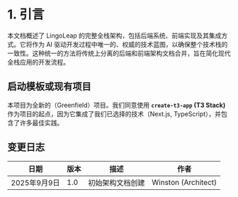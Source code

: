 # 1. 引言

本文档概述了 LingoLeap 的完整全栈架构，包括后端系统、前端实现及其集成方式。它将作为 AI 驱动开发过程中唯一的、权威的技术蓝图，以确保整个技术栈的一致性。这种统一的方法将传统上分离的后端和前端架构文档合并，旨在简化现代全栈应用的开发流程。

## 启动模板或现有项目
本项目为全新的（Greenfield）项目。我们同意使用 **`create-t3-app` (T3 Stack)** 作为项目的起点，因为它集成了我们已选择的技术（Next.js, TypeScript），并包含了许多最佳实践。

## 变更日志
| 日期 | 版本 | 描述 | 作者 |
| --- | --- | --- | --- |
| 2025年9月9日 | 1.0 | 初始架构文档创建 | Winston (Architect) |
